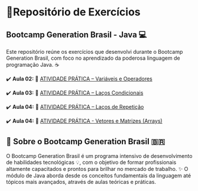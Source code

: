  # 🚀Repositório de Exercícios  
 ## Bootcamp Generation Brasil - Java 💻

Este repositório reúne os exercícios que desenvolvi durante o Bootcamp Generation Brasil, com foco no aprendizado da poderosa linguagem de programação Java. ☕

✔️ **Aula 02:** 🔗 [ATIVIDADE PRÁTICA – Variáveis e Operadores](https://github.com/Fabriciovics/Generation_Exercicios/tree/main/src/Aula_02)

✔️ **Aula 03:** 🔗 [ATIVIDADE PRÁTICA – Laços Condicionais](https://github.com/Fabriciovics/Generation_Exercicios/tree/main/src/Aula_03)

✔️ **Aula 04:** 🔗 [ATIVIDADE PRÁTICA – Laços de Repetição](https://github.com/Fabriciovics/Generation_Exercicios/tree/main/src/Aula_04)

✔️ **Aula 04:** 🔗 [ATIVIDADE PRÁTICA - Vetores e Matrizes (Arrays)](https://github.com/Fabriciovics/Generation_Exercicios/tree/main/src/Aula_05)

## 🚀 Sobre o Bootcamp Generation Brasil 🇧🇷

O Bootcamp Generation Brasil é um programa intensivo de desenvolvimento de habilidades tecnológicas 💡, com o objetivo de formar profissionais altamente capacitados e prontos para brilhar no mercado de trabalho. ✨
O módulo de Java aborda desde os conceitos fundamentais da linguagem até tópicos mais avançados, através de aulas teóricas e práticas.
